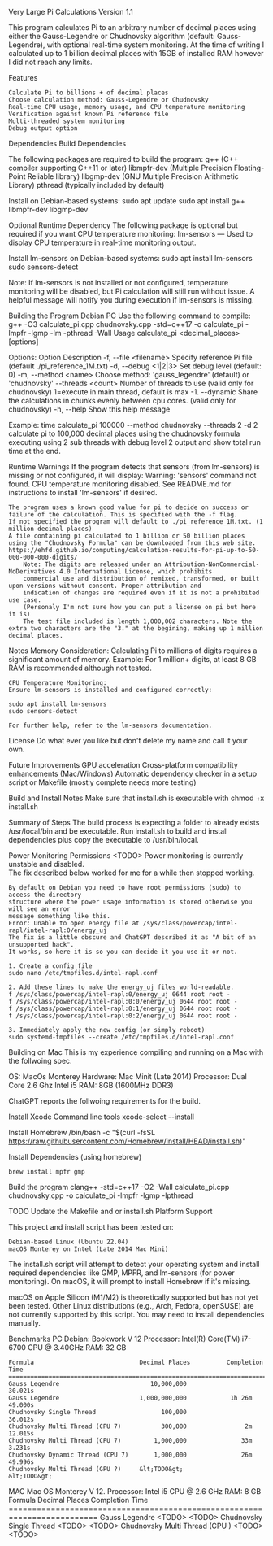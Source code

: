 Very Large Pi Calculations 
Version 1.1

This program calculates Pi to an arbitrary number of decimal places using either the Gauss-Legendre or Chudnovsky algorithm (default: Gauss-Legendre), with optional real-time system monitoring. At the time of writing I calculated up to 1 billion decimal places with 15GB of installed RAM however I did not reach any limits.

Features

    Calculate Pi to billions + of decimal places
    Choose calculation method: Gauss-Legendre or Chudnovsky
    Real-time CPU usage, memory usage, and CPU temperature monitoring
    Verification against known Pi reference file
    Multi-threaded system monitoring
    Debug output option

Dependencies
Build Dependencies

The following packages are required to build the program:
    g++ (C++ compiler supporting C++11 or later)
    libmpfr-dev (Multiple Precision Floating-Point Reliable library)
    libgmp-dev (GNU Multiple Precision Arithmetic Library)
    pthread (typically included by default)

Install on Debian-based systems:
    sudo apt update
    sudo apt install g++ libmpfr-dev libgmp-dev

Optional Runtime Dependency
    The following package is optional but required if you want CPU temperature monitoring:
    lm-sensors — Used to display CPU temperature in real-time monitoring output.

Install lm-sensors on Debian-based systems:
    sudo apt install lm-sensors
    sudo sensors-detect

Note:
If lm-sensors is not installed or not configured, temperature monitoring will be disabled, but Pi calculation will still run without issue.
A helpful message will notify you during execution if lm-sensors is missing.

Building the Program
Debian PC
Use the following command to compile:
    g++ -O3 calculate_pi.cpp chudnovsky.cpp -std=c++17 -o calculate_pi -lmpfr -lgmp -lm -pthread -Wall
Usage
    calculate_pi &lt;decimal_places&gt; [options]

Options:
Option	Description
  -f, --file &lt;filename&gt;        Specify reference Pi file (default ./pi_reference_1M.txt) 
  -d, --debug &lt;1|2|3&gt;          Set debug level (default: 0)
  -m, --method &lt;name&gt;          Choose method: 'gauss_legendre' (default) or 'chudnovsky'
      --threads &lt;count&gt;        Number of threads to use (valid only for chudnovsky) 1=execute in main thread, default is max -1.
      --dynamic                Share the calculations in chunks evenly between cpu cores. (valid only for chudnovsky) 
  -h, --help                   Show this help message

    
Example:
    time calculate_pi 100000 --method chudnovsky --threads 2  -d 2
    calculate pi to 100,000 decimal places using the chudnovsky formula executing using 2 sub threads with debug level 2 output
    and show total run time at the end.

Runtime Warnings
    If the program detects that sensors (from lm-sensors) is missing or not configured, it will display:
    Warning: 'sensors' command not found. CPU temperature monitoring disabled.
    See README.md for instructions to install 'lm-sensors' if desired.

    The program uses a known good value for pi to decide on success or failure of the calculation. This is specified with the -f flag.
    If not specified the program will default to ./pi_reference_1M.txt. (1 million decimal places)
    A file containing pi calculated to 1 billion or 50 billion places using the "Chudnovsky Formula" can be downloaded from this web site. 
    https://ehfd.github.io/computing/calculation-results-for-pi-up-to-50-000-000-000-digits/
        Note: The digits are released under an Attribution-NonCommercial-NoDerivatives 4.0 International License, which prohibits 
        commercial use and distribution of remixed, transformed, or built upon versions without consent. Proper attribution and 
        indication of changes are required even if it is not a prohibited use case.
        (Personaly I'm not sure how you can put a license on pi but here it is)
        The test file included is length 1,000,002 characters. Note the extra two characters are the "3." at the begining, making up 1 million decimal places.
        
Notes
    Memory Consideration:
    Calculating Pi to millions of digits requires a significant amount of memory.
    Example: For 1 million+ digits, at least 8 GB RAM is recommended although not tested.

    CPU Temperature Monitoring:
    Ensure lm-sensors is installed and configured correctly:
     
    sudo apt install lm-sensors
    sudo sensors-detect

    For further help, refer to the lm-sensors documentation.

License
    Do what ever you like but don't delete my name and call it your own.

Future Improvements
    GPU acceleration 
    Cross-platform compatibility enhancements (Mac/Windows)
    Automatic dependency checker in a setup script or Makefile (mostly complete needs more testing)

Build and Install Notes
Make sure that install.sh is executable with chmod +x install.sh

Summary of Steps
The build process is expecting a folder to already exists /usr/local/bin and be executable.
Run install.sh to build and install dependencies plus copy the executable to /usr/bin/local.

Power Monitoring Permissions
&lt;TODO&gt; Power monitoring is currently unstable and disabled.  
The fix described below worked for me for a while then stopped working.

    By default on Debian you need to have root permissions (sudo) to access the directory
    structure where the power usage information is stored otherwise you will see an error 
    message something like this.
    Error: Unable to open energy file at /sys/class/powercap/intel-rapl/intel-rapl:0/energy_uj
    The fix is a little obscure and ChatGPT described it as "A bit of an unsupported hack".
    It works, so here it is so you can decide it you use it or not.

    1. Create a config file
    sudo nano /etc/tmpfiles.d/intel-rapl.conf

    2. Add these lines to make the energy_uj files world-readable.
    f /sys/class/powercap/intel-rapl:0/energy_uj 0644 root root -
    f /sys/class/powercap/intel-rapl:0:0/energy_uj 0644 root root -
    f /sys/class/powercap/intel-rapl:0:1/energy_uj 0644 root root -
    f /sys/class/powercap/intel-rapl:0:2/energy_uj 0644 root root -

    3. Immediately apply the new config (or simply reboot) 
    sudo systemd-tmpfiles --create /etc/tmpfiles.d/intel-rapl.conf


Building on Mac
This is my experience compiling and running on a Mac with the follwoing spec.

OS:		MacOs Monterey
Hardware:	Mac Minit (Late 2014)
Processor:	Dual Core 2.6 Ghz Intel i5
RAM:		8GB (1600MHz DDR3)

ChatGPT reports the follwoing requirements for the build.

Install Xcode Command line tools
	xcode-select --install

Install Homebrew
	/bin/bash -c "$(curl -fsSL https://raw.githubusercontent.com/Homebrew/install/HEAD/install.sh)"

Install Dependencies (using homebrew)

	brew install mpfr gmp

Build the program
	clang++ -std=c++17 -O2 -Wall calculate_pi.cpp chudnovsky.cpp -o calculate_pi -lmpfr -lgmp -lpthread

TODO Update the Makefile and or install.sh
Platform Support

This project and install script has been tested on:

    Debian-based Linux (Ubuntu 22.04)
    macOS Monterey on Intel (Late 2014 Mac Mini)

The install.sh script will attempt to detect your operating system and install required dependencies like GMP, MPFR, and lm-sensors (for power monitoring). On macOS, it will prompt to install Homebrew if it's missing.

macOS on Apple Silicon (M1/M2) is theoretically supported but has not yet been tested.
Other Linux distributions (e.g., Arch, Fedora, openSUSE) are not currently supported by this script. You may need to install dependencies manually.

Benchmarks
PC
    Debian:     Bookwork V 12
    Processor:  Intel(R) Core(TM) i7-6700 CPU @ 3.40GHz 
    RAM:        32 GB
    
    Formula                             Decimal Places          Completion Time
    =============================================================================
    Gauss Legendre                         10,000,000                   30.021s
    Gauss Legendre                      1,000,000,000            1h 26m 49.000s
    Chudnovsky Single Thread                  100,000                   36.012s
    Chudnovsky Multi Thread (CPU 7)           300,000                2m 12.015s
    Chudnovsky Multi Thread (CPU 7)         1,000,000               33m  3.231s
    Chudnovsky Dynamic Thread (CPU 7)       1,000,000               26m 49.996s
    Chudnovsky Multi Thread (GPU ?)     &lt;TODO&gt;               &lt;TODO&gt;

MAC
    Mac OS Monterey V 12.
    Processor:  Intel i5 CPU @ 2.6 GHz
    RAM:        8 GB 
    Formula                        Decimal Places          Completion Time
    =========================================================================
    Gauss Legendre                  &lt;TODO&gt;                  &lt;TODO&gt;
    Chudnovsky Single Thread        &lt;TODO&gt;                  &lt;TODO&gt;
    Chudnovsky Multi Thread (CPU )  &lt;TODO&gt;                  &lt;TODO&gt;
